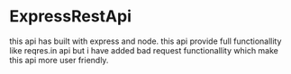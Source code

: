 # ExpressRestApi
this api has built with express and node. this api provide full functionallity like reqres.in api but i have added bad request functionallity which make this api more user friendly.
